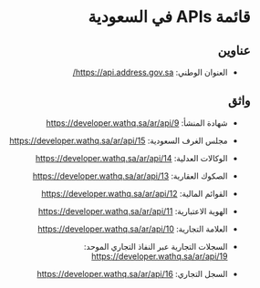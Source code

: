 

<div dir="rtl" markdown="1">

# قائمة APIs في السعودية 
 


## عناوين
- العنوان الوطني: https://api.address.gov.sa/

## واثق

- شهادة المنشأ: https://developer.wathq.sa/ar/api/9

- مجلس الغرف السعودية: https://developer.wathq.sa/ar/api/15

- الوكالات العدلية: https://developer.wathq.sa/ar/api/14

- الصكوك العقارية: https://developer.wathq.sa/ar/api/13

- القوائم المالية: https://developer.wathq.sa/ar/api/12 

- الهوية الاعتبارية: https://developer.wathq.sa/ar/api/11

- العلامة التجارية: https://developer.wathq.sa/ar/api/10

- السجلات التجارية عبر النفاذ التجاري الموحد: https://developer.wathq.sa/ar/api/19

- السجل التجاري: https://developer.wathq.sa/ar/api/16

</div>
